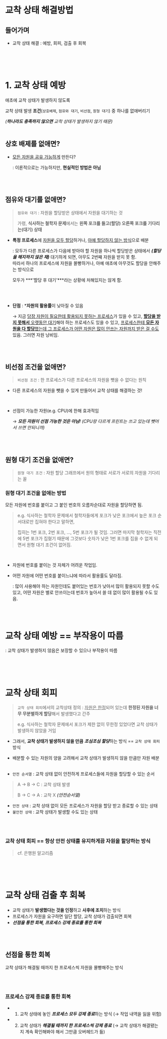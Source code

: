 # 교착 상태 해결방법

## 들어가며

- 교착 상태 해결 : 예방, 회피, 검출 후 회복

</br></br></br>

# 1. 교착 상태 예방

애초에 교착 상태가 발생하지 않도록</br>

교착 상태 발생 **조건**(`상호배제`, `점유와 대기`, `비선점`, `원형 대기`) 중 하나를 없애버리기</br>

*(**하나라도 충족하지 않으면** 교착 상태가 발생하지 않기 때문)*</br></br>



## 상호 배제를 없애면?

- <u>모든 자원을 공유 가능하게</u> 만든다?

  : 이론적으로는 가능하지만, **현실적인 방법은 아님**

</br></br>



## 점유와 대기를 없애면?

> `점유와 대기` : 자원을 할당받은 상태에서 자원을 대기하는 것</br>
>
> 가령, **식사하는 철학자 문제**에서는 **왼쪽 포크를 들고(할당) 오른쪽 포크를 기다리는(대기) 상태**

- **특정 프로세스**에 <u>자원을 모두 할당</u>하거나, <u>아예 할당하지 않는 방식</u>으로 배분

  : 모두가 다른 프로세스가 다음에 받아야 할 자원을 하나씩 할당받은 상태에서 ***(할당을 해지하지 않은 채)*** 대기하게 되면, 아무도 2번째 자원을 받지 못 함. </br> 따라서 하나의 프로세스에 자원을 몰빵하거나, 아예 애초에 아무것도 할당을 안해주는 방식으로 </br>

  모두가 ***'할당 후 대기'***라는 상황에 처해있지는 않게 함.

</br></br>

- **단점** : ***자원의 활용률**이 낮아질 수 있음

  → 지금 <u>당장 자원이 필요한데 활용되지 못하는 프로세스</u>가 있을 수 있고, <u>**할당을 받지 못해서** 오랫동안 대기</u>해야 하는 프로세스도 있을 수 있고, <u>프로세스한테 **모든 자원을 다 할당**했는데 그 프로세스가 어떤 자원은 많이 안쓰는 자원까지 받은 걸 수도</u> 있음. 그러면 자원 낭비임.

</br></br>



## 비선점 조건을 없애면?

> `비선점 조건` : 한 프로세스가 다른 프로세스의 자원을 뺏을 수 없다는 원칙

- 다른 프로세스의 자원을 뺏을 수 있게 만들어서 교착 상태를 해결하는 것!

</br>

- 선점이 가능한 자원(e.g. CPU)에 한해 효과적임

  → ***모든 자원이 선점 가능한 것은 아님!*** *(CPU랑 다르게 프린트는 쓰고 있는데 뺏어서 쓰면 안되니까)*

</br></br>



## 원형 대기 조건을 없애면?

> `원형 대기 조건` : 자원 할당 그래프에서 원의 형태로 서로가 서로의 자원을 기다리는 꼴

### 원형 대기 조건을 없애는 방법

모든 자원에 번호를 붙이고 그 붙인 번호의 오름차순대로 자원을 할당하면 됨.</br>

> e.g. 식사하는 철학자 문제에서 철학자들에게 포크가 낮은 포크에서 높은 포크 순서대로만 집혀야 한다고 말하면,</br>
>
> 집히는 1번 포크, 2번 포크, …, 5번 포크가 될 것임. 그러면 마지막 철학자는 직전에 5번 포크가 집혔기 때문에 그것보다 숫자가 낮은 1번 포크를 집을 수 없게 되면서 원형 대기 조건이 없어짐.

</br>

- 자원에 번호를 붙이는 것 자체가 어려운 작업임.

- 어떤 자원에 어떤 번호를 붙이느냐에 따라서 활용률도 달라짐.

  : 많이 사용해야 하는 자원인데도 붙어있는 번호가 낮아서 많이 활용되지 못할 수도 있고, 어떤 자원은 별로 안쓰이는데 번호가 높아서 쓸 데 없이 많이 활용될 수도 있음.

</br></br>

# 교착 상태 예방  == 부작용이 따름

: 교착 상태가 발생하지 않음은 보장할 수 있으나 부작용이 따름

</br></br></br>



# 교착 상태 회피

> `교착 상태 회피`에서의 교착상태 정의 : <u>자원은 한정</u>되어 있는데 **한정된 자원을 너무 무분별하게 할당**해서 발생했다고 간주</br>
>
> e.g. 식사하는 철학자 문제에서 포크가 제한 없이 무한정 있었다면 교착 상태가 발생하지 않았을 거임

- 그래서, **교착 상태가 발생하지 않을 만큼** ***조심조심 할당***하는 방식 == `교착 상태 회피` 방식

- 배분할 수 있는 자원의 양을 고려해서 교착 상태가 발생하지 않을 만큼만 자원 배분</br></br>



- `안전 순서열` : 교착 상태 없이 안전하게 프로세스들에 자원을 할당할 수 있는 순서

> A -> B -> C : 교착 상태 발생</br>
>
> B -> C -> A : 교착 X ***(안전순서열)***

- `안전 상태` :  교착 상태 없이 모든 프로세스가 자원을 할당 받고 종료할 수 있는 상태
- `불안전 상태` : 교착 상태가 발생할 수도 있는 상태

</br></br>

### 교착 상태 회피 == 항상 안전 상태를 유지하게끔 자원을 할당하는 방식

> cf. 은행원 알고리즘

</br></br></br>



# 교착 상태 검출 후 회복

- 교착 상태가 **발생했다는 것을 인정**하고 **사후에 조치**하는 방식
- 프로세스가 자원을 요구하면 일단 할당, 교착 상태가 검출되면 회복
- ***선점을 통한 회복, 프로세스 강제 종료를 통한 회복***

</br></br>

## 선점을 통한 회복

교착 상태가 해결될 때까지 한 프로세스씩 자원을 몰빵해주는 방식

</br></br>

### 프로세스 강제 종료를 통한 회복

- 1. 교착 상태에 놓인 ***프로세스 모두 강제 종료***하는 방식 (→ 작업 내역을 잃을 위험)
- 2. 교착 상태가 ***해결될 때까지 한 프로세스씩 강제 종료*** (→ 교착 상태가 해결됐는지 계속 확인해봐야 해서 그만큼 오버헤드가 듦)
